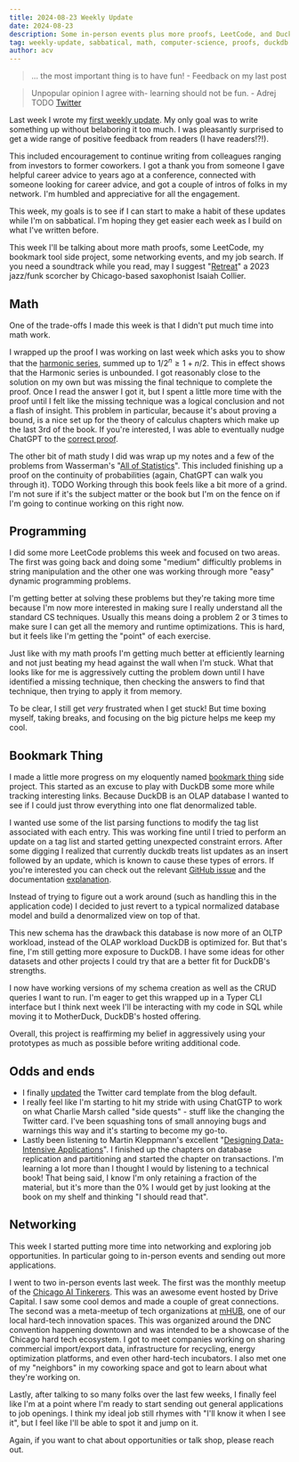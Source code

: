 ```yaml
---
title: 2024-08-23 Weekly Update
date: 2024-08-23
description: Some in-person events plus more proofs, LeetCode, and DuckDB
tag: weekly-update, sabbatical, math, computer-science, proofs, duckdb
author: acv
---
```


> ... the most important thing is to have fun!
> \- Feedback on my last post 

> Unpopular opinion I agree with- learning should not be fun. 
> \- Adrej TODO [Twitter](https://x.com/udayan_w/status/1824715943919886338)
>

Last week I wrote my [first weekly update](https://www.acviana.com/posts/2024-08-16-weekly-update). My only goal was to write something up without belaboring it too much. I was pleasantly surprised to get a wide range of positive feedback from readers (I have readers!?!). 

This included encouragement to continue writing from colleagues ranging from investors to former coworkers. I got a thank you from someone I gave helpful career advice to years ago at a conference, connected with someone looking for career advice, and got a couple of intros of folks in my network. I'm humbled and appreciative for all the engagement.

This week, my goals is to see if I can start to make a habit of these updates while I'm on sabbatical. I'm hoping they get easier each week as I build on what I've written before. 

This week I'll be talking about more math proofs, some LeetCode, my bookmark tool side project, some networking events, and my job search. If you need a soundtrack while you read, may I suggest "[Retreat](https://open.spotify.com/track/3diGyW1Q9dHoE9Qk1u4hXe?si=ec57d6a97b08411a)" a 2023 jazz/funk scorcher by Chicago-based saxophonist Isaiah Collier.

## Math

One of the trade-offs I made this week is that I didn't put much time into math work.

I wrapped up the proof I was working on last week which asks you to show that the [harmonic series](https://en.wikipedia.org/wiki/Harmonic_series_(mathematics)), summed up to $1/2^n \geq 1 + n/2$. This in effect shows that the Harmonic series is unbounded. I got reasonably close to the solution on my own but was missing the final technique to complete the proof. Once I read the answer I got it, but I spent a little more time with the proof until I felt like the missing technique was a logical conclusion and not a flash of insight. This problem in particular, because it's about proving a bound, is a nice set up for the theory of calculus chapters which make up the last 3rd of the book. If you're interested, I was able to eventually nudge ChatGPT to the [correct proof](https://chatgpt.com/share/2913baf6-1b56-445d-bcd2-58ce6ede57fd). 

The other bit of math study I did was wrap up my notes and a few of the problems from Wasserman's "[All of Statistics](https://www.amazon.com/All-Statistics-Statistical-Inference-Springer/dp/1441923225)". This included finishing up a proof on the continuity of probabilities (again, ChatGPT can walk you through it). TODO Working through this book feels like a bit more of a grind. I'm not sure if it's the subject matter or the book but I'm on the fence on if I'm going to continue working on this right now.

## Programming

I did some more LeetCode problems this week and focused on two areas. The first was going back and doing some "medium" difficultly problems in string manipulation and the other one was working through more "easy" dynamic programming problems. 

I'm getting better at solving these problems but they're taking more time because I'm now more interested in making sure I really understand all the standard CS techniques. Usually this means doing a problem 2 or 3 times to make sure I can get all the memory and runtime optimizations. This is hard, but it feels like I'm getting the "point" of each exercise.

Just like with my math proofs I'm getting much better at efficiently learning and not just beating my head against the wall when I'm stuck. What that looks like for me is aggressively cutting the problem down until I have identified a missing technique, then checking the answers to find that technique, then trying to apply it from memory. 

To be clear, I still get _very_ frustrated when I get stuck! But time boxing myself, taking breaks, and focusing on the big picture helps me keep my cool. 

## Bookmark Thing

I made a little more progress on my eloquently named [bookmark thing](https://github.com/acviana/bookmark-thing) side project. This started as an excuse to play with DuckDB some more while tracking interesting links. Because DuckDB is an OLAP database I wanted to see if I could just throw everything into one flat denormalized table. 

I wanted use some of the list parsing functions to modify the tag list associated with each entry. This was working fine until I tried to perform an update on a tag list and started getting unexpected constraint errors. After some digging I realized that currently duckdb treats list updates as an insert followed by an update, which is known to cause these types of errors. If you're interested you can check out the relevant [GitHub issue](https://github.com/duckdb/duckdb/issues/11915) and the documentation [explanation](https://duckdb.org/docs/sql/data_types/list#updating-lists).

Instead of trying to figure out a work around (such as handling this in the application code) I decided to just revert to a typical normalized database model and build a denormalized view on top of that. 

This new schema has the drawback this database is now more of an OLTP workload, instead of the OLAP workload DuckDB is optimized for. But that's fine, I'm still getting more exposure to DuckDB. I have some ideas for other datasets and other projects I could try that are a better fit for DuckDB's strengths. 

I now have working versions of my schema creation as well as the CRUD queries I want to run. I'm eager to get this wrapped up in a Typer CLI interface but I think next week I'll be interacting with my code in SQL while moving it to MotherDuck, DuckDB's hosted offering.

Overall, this project is reaffirming my belief in aggressively using your prototypes as much as possible before writing additional code.

## Odds and ends

- I finally [updated](https://github.com/acviana/vercel-nextjs-blog/pull/22) the Twitter card template from the blog default.
- I really feel like I'm starting to hit my stride with using ChatGTP to work on what Charlie Marsh called "side quests" - stuff like the changing the Twitter card. I've been squashing tons of small annoying bugs and warnings this way and it's starting to become my go-to.
- Lastly been listening to Martin Kleppmann's excellent "[Designing Data-Intensive Applications](https://www.oreilly.com/library/view/designing-data-intensive-applications/9781491903063/)". I finished up the chapters on database replication and partitioning and started the chapter on transactions. I'm learning a lot more than I thought I would by listening to a technical book! That being said, I know I'm only retaining a fraction of the material, but it's more than the 0% I would get by just looking at the book on my shelf and thinking "I should read that".

## Networking

This week I started putting more time into networking and exploring job opportunities. In particular going to in-person events and sending out more applications.

I went to two in-person events last week. The first was the monthly meetup of the [Chicago AI Tinkerers](https://chicago.aitinkerers.org/). This was an awesome event hosted by Drive Capital. I saw some cool demos and made a couple of great connections. The second was a meta-meetup of tech organizations at [mHUB](https://www.mhubchicago.com/), one of our local hard-tech innovation spaces. This was organized around the DNC convention happening downtown and was intended to be a showcase of the Chicago hard tech ecosystem. I got to meet companies working on sharing commercial import/export data, infrastructure for recycling, energy optimization platforms, and even other hard-tech incubators. I also met one of my "neighbors" in my coworking space and got to learn about what they're working on.

Lastly, after talking to so many folks over the last few weeks, I finally feel like I'm at a point where I'm ready to start sending out general applications to job openings. I think my ideal job still rhymes with "I'll know it when I see it", but I feel like I'll be able to spot it and jump on it.

Again, if you want to chat about opportunities or talk shop, please reach out.